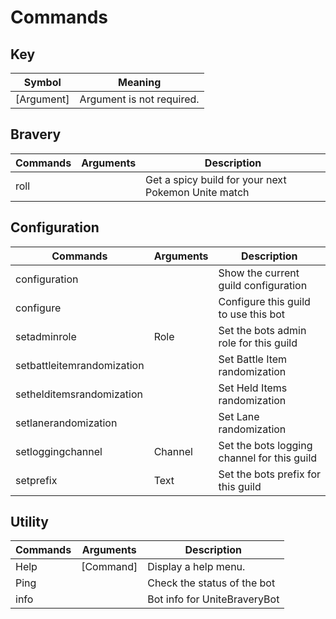 # Commands

## Key 
| Symbol      | Meaning                        |
|-------------|--------------------------------|
| [Argument]  | Argument is not required.      |

## Bravery
| Commands | Arguments | Description                                         |
|----------|-----------|-----------------------------------------------------|
| roll     |           | Get a spicy build for your next Pokemon Unite match |

## Configuration
| Commands                   | Arguments | Description                                 |
|----------------------------|-----------|---------------------------------------------|
| configuration              |           | Show the current guild configuration        |
| configure                  |           | Configure this guild to use this bot        |
| setadminrole               | Role      | Set the bots admin role for this guild      |
| setbattleitemrandomization |           | Set Battle Item randomization               |
| sethelditemsrandomization  |           | Set Held Items randomization                |
| setlanerandomization       |           | Set Lane randomization                      |
| setloggingchannel          | Channel   | Set the bots logging channel for this guild |
| setprefix                  | Text      | Set the bots prefix for this guild          |

## Utility
| Commands | Arguments | Description                  |
|----------|-----------|------------------------------|
| Help     | [Command] | Display a help menu.         |
| Ping     |           | Check the status of the bot  |
| info     |           | Bot info for UniteBraveryBot |

